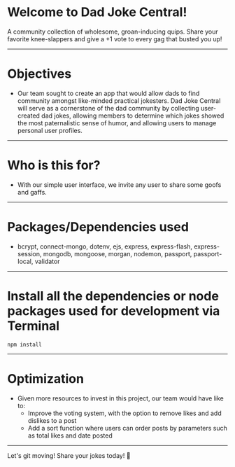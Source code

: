 # Welcome to Dad Joke Central!

A community collection of wholesome, groan-inducing quips. Share your favorite knee-slappers and give a +1 vote to every gag that busted you up! 

---

# Objectives

- Our team sought to create an app that would allow dads to find community amongst like-minded practical jokesters. Dad Joke Central will serve as a cornerstone of the dad community by collecting user-created dad jokes, allowing members to determine which jokes showed the most paternalistic sense of humor, and allowing users to manage personal user profiles. 

---

# Who is this for? 

- With our simple user interface, we invite any user to share some goofs and gaffs.

---

# Packages/Dependencies used 

- bcrypt, connect-mongo, dotenv, ejs, express, express-flash, express-session, mongodb, mongoose, morgan, nodemon, passport, passport-local, validator

---

# Install all the dependencies or node packages used for development via Terminal

`npm install` 

---

# Optimization

- Given more resources to invest in this project, our team would have like to: 
  - Improve the voting system, with the option to remove likes and add dislikes to a post
  - Add a sort function where users can order posts by parameters such as total likes and date posted

 ---
 
Let's git moving! Share your jokes today! 🧓
